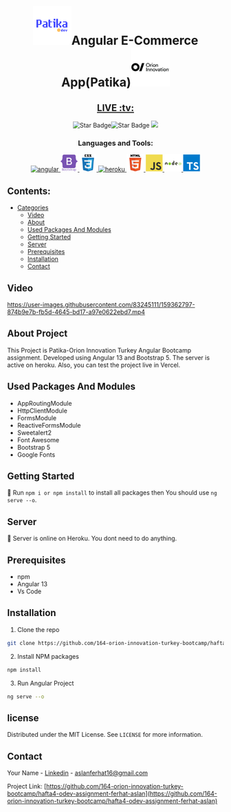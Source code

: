 <h1 align="center"><img src="./609859a191abe5d64b17fed3_Patika logo.png" alt="" width="90" height="90" />Angular E-Commerce App(Patika)<img src="./mwby4rcvpnpqlutrnk2k.webp" alt="" width="90" height="90" /></h1>


<h2 align="center"><a href="https://angular-e-commerce-app.vercel.app/">LIVE :tv:</a></h2>
<div align="center"><img src="https://img.shields.io/github/last-commit/164-orion-innovation-turkey-bootcamp/hafta4-odev-assignment-ferhat-aslan" alt="Star Badge"/><img src="https://img.shields.io/static/v1?label=%F0%9F%8C%9F&message=If%20Useful&style=style=flat&color=BC4E99" alt="Star Badge"/>
<a href="https://github.com/ferhat-aslan" ><img src="https://img.shields.io/github/followers/ferhat-aslan?label=Ferhat%20Aslan&style=social" /> </a></div>
<h3 align="center">Languages and Tools:</h3>
<p align="center"> <a href="https://angular.io" target="_blank" rel="noreferrer"> <img src="https://angular.io/assets/images/logos/angular/angular.svg" alt="angular" width="40" height="40"/> </a> <a href="https://getbootstrap.com" target="_blank" rel="noreferrer"> <img src="https://raw.githubusercontent.com/devicons/devicon/master/icons/bootstrap/bootstrap-plain-wordmark.svg" alt="bootstrap" width="40" height="40"/> </a> <a href="https://www.w3schools.com/css/" target="_blank" rel="noreferrer"> <img src="https://raw.githubusercontent.com/devicons/devicon/master/icons/css3/css3-original-wordmark.svg" alt="css3" width="40" height="40"/> </a> <a href="https://heroku.com" target="_blank" rel="noreferrer"> <img src="https://www.vectorlogo.zone/logos/heroku/heroku-icon.svg" alt="heroku" width="40" height="40"/> </a> <a href="https://www.w3.org/html/" target="_blank" rel="noreferrer"> <img src="https://raw.githubusercontent.com/devicons/devicon/master/icons/html5/html5-original-wordmark.svg" alt="html5" width="40" height="40"/> </a> <a href="https://developer.mozilla.org/en-US/docs/Web/JavaScript" target="_blank" rel="noreferrer"> <img src="https://raw.githubusercontent.com/devicons/devicon/master/icons/javascript/javascript-original.svg" alt="javascript" width="40" height="40"/> </a> <a href="https://nodejs.org" target="_blank" rel="noreferrer"> <img src="https://raw.githubusercontent.com/devicons/devicon/master/icons/nodejs/nodejs-original-wordmark.svg" alt="nodejs" width="40" height="40"/> </a> <a href="https://www.typescriptlang.org/" target="_blank" rel="noreferrer"> <img src="https://raw.githubusercontent.com/devicons/devicon/master/icons/typescript/typescript-original.svg" alt="typescript" width="40" height="40"/> </a> </p>







## Contents:
 - [Categories](#categories)
      - [Video](#video)
      - [About](#about-project)
      - [Used Packages And Modules](#used-packages-and-modules)
      - [Getting Started](#getting-started)
      - [Server](#server)
      - [Prerequisites](#prerequisites)
      - [Installation](#installation)
      - [Contact](#contact)

## Video

https://user-images.githubusercontent.com/83245111/159362797-874b9e7b-fb5d-4645-bd17-a97e0622ebd7.mp4

## About Project
 This Project is Patika-Orion Innovation Turkey Angular Bootcamp assignment. Developed using Angular 13 and Bootstrap 5. The server is active on heroku. Also, you can test the project live in Vercel.

## Used Packages And Modules

- AppRoutingModule
- HttpClientModule
- FormsModule
- ReactiveFormsModule
- Sweetalert2
- Font Awesome
- Bootstrap 5
- Google Fonts

## Getting Started

:rocket: Run `npm i or npm install` to install all packages then You should use `ng serve --o`.

## Server

 :electric_plug: Server is online on Heroku. You dont need to do anything.

## Prerequisites

- npm
- Angular 13
- Vs Code

## Installation
1. Clone the repo
```sh
git clone https://github.com/164-orion-innovation-turkey-bootcamp/hafta4-odev-assignment-ferhat-aslan.git
```
2. Install NPM packages
```sh
npm install
```
3. Run Angular Project
```sh
ng serve --o
```

## license

Distributed under the MIT License. See `LICENSE` for more information.

## Contact

Your Name - [Linkedin](https://linkedin.com/in/aslanferhat) - aslanferhat16@gmail.com

Project Link: [https://github.com/164-orion-innovation-turkey-bootcamp/hafta4-odev-assignment-ferhat-aslan](https://github.com/164-orion-innovation-turkey-bootcamp/hafta4-odev-assignment-ferhat-aslan)

[linkedin-url]: https://linkedin.com/in/othneildrew
